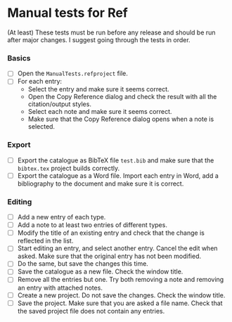 # Manual tests for Ref

(At least) These tests must be run before any release and should be run after major changes. I suggest going through the tests in order.

### Basics

- [ ] Open the `ManualTests.refproject` file.
- [ ] For each entry:
  - Select the entry and make sure it seems correct.
  - Open the Copy Reference dialog and check the result with all the citation/output styles.
  - Select each note and make sure it seems correct.
  - Make sure that the Copy Reference dialog opens when a note is selected.

### Export
  
- [ ] Export the catalogue as BibTeX file `test.bib` and make sure that the `bibtex.tex` project builds correctly.
- [ ] Export the catalogue as a Word file. Import each entry in Word, add a bibliography to the document and make sure it is correct.

### Editing
- [ ] Add a new entry of each type.
- [ ] Add a note to at least two entries of different types.
- [ ] Modify the title of an existing entry and check that the change is reflected in the list.
- [ ] Start editing an entry, and select another entry. Cancel the edit when asked. Make sure that the original entry has not been modified.
- [ ] Do the same, but save the changes this time. 
- [ ] Save the catalogue as a new file. Check the window title.
- [ ] Remove all the entries but one. Try both removing a note and removing an entry with attached notes.
- [ ] Create a new project. Do not save the changes. Check the window title.
- [ ] Save the project. Make sure that you are asked a file name. Check that the saved project file does not contain any entries. 